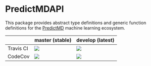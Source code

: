 # PredictMDAPI

This package provides abstract type definitions and generic function definitions for the [PredictMD](https://predictmd.net) machine learning ecosystem.

<table>
    <thead>
        <tr>
            <th></th>
            <th>master (stable)</th>
            <th>develop (latest)</th>
        </tr>
    </thead>
    <tbody>
        <tr>
            <td>Travis CI</td>
            <td><a href="https://travis-ci.com/bcbi/PredictMDAPI.jl/branches">
            <img
            src="https://travis-ci.com/bcbi/PredictMDAPI.jl.svg?branch=master"
            /></a></td>
            <td><a href="https://travis-ci.com/bcbi/PredictMDAPI.jl/branches">
            <img
            src="https://travis-ci.com/bcbi/PredictMDAPI.jl.svg?branch=develop"
            /></a></td>
        </tr>
        <tr>
            <td>CodeCov</td>
            <td>
            <a
            href="https://codecov.io/gh/bcbi/PredictMDExtra.jl/branch/master">
            <img
            src="https://codecov.io/gh/bcbi/PredictMDExtra.jl/branch/master/graph/badge.svg"
            /></a></td>
            <td>
            <a
            href="https://codecov.io/gh/bcbi/PredictMDExtra.jl/branch/develop">
            <img src="https://codecov.io/gh/bcbi/PredictMDExtra.jl/branch/develop/graph/badge.svg"
            /></a></td>
        </tr>
    </tbody>
</table>
